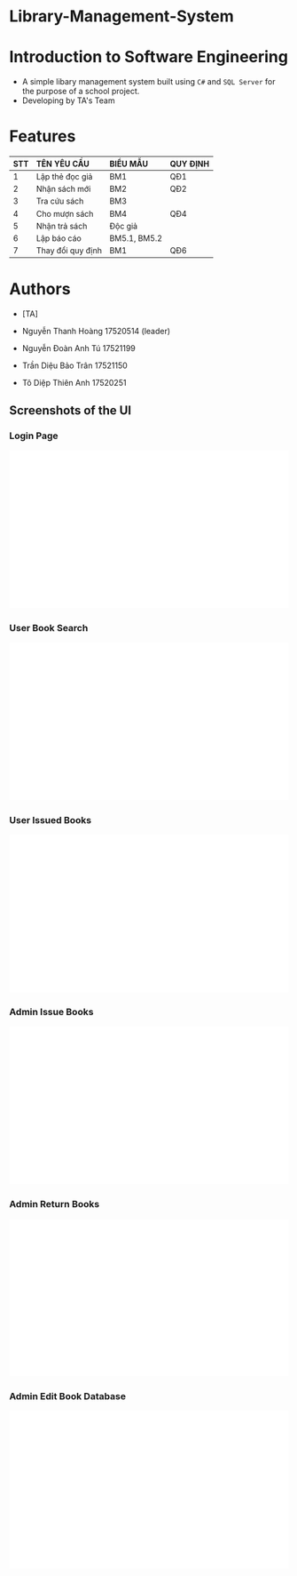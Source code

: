 # Library-Management-System
# Introduction to Software Engineering

* A simple libary management system built using `C#` and `SQL Server` for the purpose of a school project. 
* Developing by TA's Team

# Features

| STT | TÊN YÊU CẦU       | BIỂU MẪU      | QUY ĐỊNH |
|:----|:------------------|:--------------|:-------|
| 1   | Lập thẻ đọc giả   | BM1           | QĐ1 |
| 2   | Nhận sách mới     | BM2           | QĐ2 |
| 3   | Tra cứu sách      | BM3           |     |
| 4   | Cho mượn sách     | BM4           | QĐ4 |
| 5   | Nhận trả sách     | Độc giả       |     |
| 6   | Lập báo cáo       | BM5.1, BM5.2  |     | 
| 7   | Thay đổi quy định | BM1           | QĐ6 |

# Authors

- [TA]

- Nguyễn Thanh Hoàng	17520514 (leader)
- Nguyễn Đoàn Anh Tú	17521199 
- Trần Diệu Bảo Trân	17521150
- Tô Diệp Thiên Anh 	17520251

## Screenshots of the UI

### Login Page
![Login Screenshot](./screens/login.png?raw=true)
### User Book Search
![User Book Search Screenshot](./screens/user_book_search.png?raw=true)
### User Issued Books
![User Issued Books Screenshot](./screens/user_issued_books.png?raw=true)
### Admin Issue Books
![Admin Issue Books](./screens/admin_issue_books.png?raw=true)
### Admin Return Books
![Admin Return Books](./screens/admin_return_books.png?raw=true)
### Admin Edit Book Database
![Admin Edit Book Database](./screens/admin_edit_book_DB.png?raw=true)
